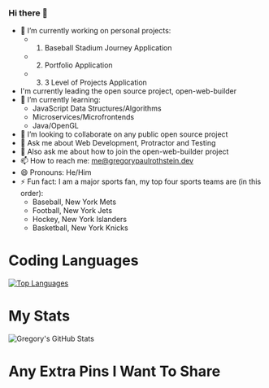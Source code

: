 ### Hi there 👋

- 🔭 I’m currently working on personal projects:
  - 1. Baseball Stadium Journey Application
  - 2. Portfolio Application
  - 3. 3 Level of Projects Application
- I'm currently leading the open source project, open-web-builder
- 🌱 I’m currently learning:
  -  JavaScript Data Structures/Algorithms
  -  Microservices/Microfrontends
  -  Java/OpenGL
- 👯 I’m looking to collaborate on any public open source project
- 💬 Ask me about Web Development, Protractor and Testing
- 💬 Also ask me about how to join the open-web-builder project
- 📫 How to reach me: me@gregorypaulrothstein.dev
- 😄 Pronouns: He/Him
- ⚡ Fun fact: I am a major sports fan, my top four sports teams are (in this order):
  - Baseball, New York Mets
  - Football, New York Jets
  - Hockey, New York Islanders
  - Basketball, New York Knicks

# Coding Languages
[![Top Languages](https://github-readme-stats.vercel.app/api/top-langs/?username=groths89)](https://github.com/anuraghazra/github-readme-stats)

# My Stats
![Gregory's GitHub Stats](https://github-readme-stats.vercel.app/api?username=groths89)

# Any Extra Pins I Want To Share
